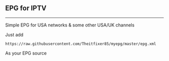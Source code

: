 ## EPG for IPTV ##
------------------

Simple EPG for USA networks & some other USA/UK channels

Just add
	
 	https://raw.githubusercontent.com/Theitfixer85/myepg/master/epg.xml
		

As your EPG source




